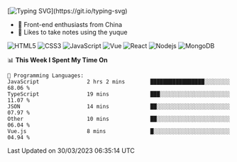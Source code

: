 
[![Typing SVG](https://readme-typing-svg.herokuapp.com?font=Fira+Code&pause=1000&center=%E5%81%87&vCenter=%E5%81%87&width=435&lines=Hi%2CI+am+Tycho!+Welcome!)](https://git.io/typing-svg)
<!--
**Tycho457/Tycho457** is a ✨ _special_ ✨ repository because its `README.md` (this file) appears on your GitHub profile.

Here are some ideas to get you started:

- 🔭 I’m currently working on ...
- 🌱 I’m currently learning ...
- 👯 I’m looking to collaborate on ...
- 🤔 I’m looking for help with ...
- 💬 Ask me about ...
- 📫 How to reach me: ...
- 😄 Pronouns: ...
- ⚡ Fun fact: ...
-->
- 🌱 Front-end enthusiasts from China
- 📖 Likes to take notes using the yuque

![HTML5](https://img.shields.io/badge/-HTML5-E34F26?style=flat-square&logo=html5&logoColor=white)
![CSS3](https://img.shields.io/badge/-CSS3-1572B6?style=flat-square&logo=css3)
![JavaScript](https://img.shields.io/badge/-JavaScript-oringe?style=flat-square&logo=javascript)
![Vue](https://img.shields.io/badge/-vue-green?style=green&logo=vue)
![React](https://img.shields.io/badge/-React-45b8d8?style=flat-square&logo=react&logoColor=white)
![Nodejs](https://img.shields.io/badge/-Nodejs-c0ebd?style=flat-square&logo=Node.js)
![MongoDB](https://img.shields.io/badge/-MongoDB-13aa52?style=flat-square&logo=mongodb&logoColor=white)

<!--START_SECTION:waka-->
📊 **This Week I Spent My Time On** 

```text
💬 Programming Languages: 
JavaScript               2 hrs 2 mins        █████████████████░░░░░░░░   68.06 % 
TypeScript               19 mins             ███░░░░░░░░░░░░░░░░░░░░░░   11.07 % 
JSON                     14 mins             ██░░░░░░░░░░░░░░░░░░░░░░░   07.97 % 
Other                    10 mins             ██░░░░░░░░░░░░░░░░░░░░░░░   06.04 % 
Vue.js                   8 mins              █░░░░░░░░░░░░░░░░░░░░░░░░   04.94 % 
```


 Last Updated on 30/03/2023 06:35:14 UTC
<!--END_SECTION:waka-->


